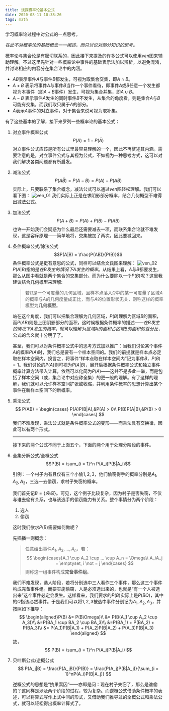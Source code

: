 ```yaml
---
title: 浅探概率论基本公式
date: 2020-08-11 10:38:26
tags: math
---
```


学习概率论过程中对公式的一点思考。

<!--more-->

*在此不对概率论的基础概念一一阐述，而只讨论对部分知识的思考。*

概率论与集合论是有密切联系的，因此接下来提及的许多公式可以使用$ven$图来辅助理解。不过这里先针对一些概率论中事件的基础表示法加以辨析，以避免混淆，并讨论相应的内容分在集合论中的内涵。

- $AB$表示事件$A$与事件$B$都发生，可视为取集合交集，即$A \cap B$。
- $A + B$ 表示将事件$A$与事件$B$当作一个事件看待，即事件$A$或$B$任意一个发生都视为本事件（即$A + B$事件）发生，可视为集合并集，即$A \cup B$。
- $A - B$ 表示事件$A$发生的同时事件$B$不发生，从集合的角度看，则是集合$A$与$B$可能有交集，而我们取只属于$A$的部分。
- $\bar A$表示$A$事件的对立事件，对于集合来说可视为取补集。

有了这些基本的了解，接下来罗列一些概率论的基本公式：

1. 对立事件概率公式
    $$P(A) = 1 - P(\bar A)$$
    对立事件公式应该是所有公式里最容易理解的一个，因此不再赘述其内涵。需要注意的是，对立事件公式与其视为公式，不如视为一种思考方式，这可以对我们解决各类问题都有所启发。
2. 减法公式
    $$P(A \bar B) = P(A - B) = P(A) - P(AB)$$
    实际上，只要联系了集合概念，减法公式可以通过$ven$图轻松理解。我们可以看下图：
    ![ven_01](https://user-images.githubusercontent.com/61586472/89872541-af1e0880-dbeb-11ea-92c9-cc70835bfbe7.png)
    我们实际上正是在求阴影部分概率，结合几何概型不难得出减法公式。
3. 加法公式
    $$P(A + B) = P(A) + P(B) - P(AB)$$
    也许一开始我们会疑惑为什么最后还需要减去一项，而联系集合论就不难发现，这是容斥原理——简单地将，交集被加了两次，因此要减回来。
4. 条件概率公式/除法公式
    $$P(A|B) = \frac{P(AB)}{P(B)}$$
    条件概率公式是挺有意思的公式，同样可以结合文氏图来理解：
    ![ven_02](https://user-images.githubusercontent.com/61586472/89872547-b0e7cc00-dbeb-11ea-993e-c88c63b8deea.png)
    $P(A|B)$指的是*在$B$发生的情况下$A$发生的概率*。从结果上看，$A$与$B$都要发生，那么从图中看就是两个集合的交集部分。而为什么要除以一个$P(B)$呢？这里我建议结合几何概型来理解:

    > 若$\Omega$是一个可度量的几何区域，且样本点落入$\Omega$中的某一可度量子区域$A$的概率与$A$的几何度量成正比，而与$A$的位置形状无关，则称这样的概率模型为**几何概型**。

    站在这个角度，我们可以把集合理解为几何区域，$P(B)$理解为区域$B$的面积，而$P(AB)$则是上图阴影部分的面积，这时候根据条件概率的描述——*在$B$发生的情况下$A$发生的概率*，就可以理解为*区域$A$的面积占区域$B$的面积的百分比*，公式的含义就十分明了了。

    甚至，我们可以对条件概率公式中的思考方式加以推广：当我们讨论某个事件$A$的概率$P(A)$时，我们总是要有一个样本空间的。我们的前提就是样本点必定取在样本空间内，换言之，将事件“样本点取在样本空间内”记为事件$B$，$P(B) = 1$。我们讨论的$P(A)$则可视为$P(A|B)$，展开后根据条件概率公式和独立事件概率计算方法带入计算，依然可以化简为$P(A)$——这并不是多此一举，而是包括了样本空间（或，集合论中对应称全集）的更一般的理解。有了这样的理解，我们就可以允许样本空间扩张或收缩，并利用条件概率的思想计算出某个事件在新样本空间下的新概率。

5. 乘法公式
    $$
    P(AB) = \begin{cases}
    P(A)P(B|A),&P(A) > 0\\
    P(B)P(A|B),&P(B) > 0
    \end{cases}
    $$
    我们不难发现，乘法公式就是条件概率公式的变形——而乘法具有交换律，因此可以有两个形式。

    ---

    接下来的两个公式不同于上面五个，下面的两个用于处理分阶段的事件。

6. 全集分解公式/全概公式
    $$P(B) = \sum_{i = 1}^n P(A_i)P(B|A_i)$$

    引例：一个村子内有且仅有三个小偷$1, 2, 3$，他们偷窃得手的概率分别是$A_1, A_2, A_3$，三选一去偷窃，求村子失窃的概率。

    我们首先记$B = \{失窃\}$。可见，这个例子比较复杂，因为村子是否失窃，不仅与谁去偷有关系，也与该选手的偷窃能力有关系。整个事情分为两个阶段：
    1. 选人
    2. 偷窃

    这时我们欲求$P(B)$需要如何做呢？

    先插播一则概念：

    > 任意给出事件$A_1, A_2, ..., A_n$，若：
    > $$
    > \begin{cases}A_1 \cup A_2 \cup ... \cup A_n = \Omega\\
    > A_iA_j = \emptyset, i \not = j
    > \end{cases}
    > $$
    > 则称这一组事件构成**完备事件组**。

    我们不难发现，选人阶段，若将分别选中三人看作三个事件，那么这三个事件构成完备事件组。而要实施偷窃，人是必须选出来的，也就是“有一个人被选出来”这个事件必定会发生。这样看来，我们要求的$P(B)$实际上是$P(B\Omega)$，其中的$\Omega$指该必然事件。于是我们可以将$1, 2, 3$被选中事件分别记为$A_1, A_2, A_3$，并按照如下推导：
    $$
    \begin{aligned}P(B) &= P(B\Omega)\\
    &= P(B(A_1 \cup A_2 \cup A_3))\\
    &=P(BA_1 \cup BA_2 \cup BA_3)\\
    &=P(BA_1) + P(BA_2) + P(BA_3)\\
    &= P(A_1)P(B|A_1) + P(A_2)P(B|A_2) + P(A_3)P(B|A_3)
    \end{aligned}
    $$
    故，
    $$
    P(B) = \sum_{i = 1}^n P(A_i)P(B|A_i)
    $$

7. 贝叶斯公式/逆概公式
    $$
    P(A_j|B) = \frac{P(A_jB)}{P(B)} = \frac{P(A_j)P(B|A_j)}{\sum_{i = 1}^nP(A_i)P(B|A_j)}
    $$

    逆概公式的思想是“执果索因”——亦即是问：现在村子失窃了，那么是谁偷的？这同样是涉及两个阶段的过程，较为复杂。而逆概公式借助条件概率的表述，可以将算式写作上式中间的形式，又借助我们推导过的全概公式和乘法公式，就可以轻松得出概率计算式了。
